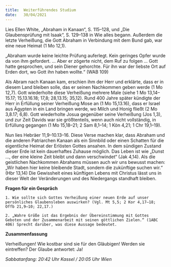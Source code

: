 ```yaml
---
title:  Weiterführendes Studium
date:   30/04/2021
---
```


Lies Ellen White, „Abraham in Kanaan“, S. 115–128, und „Die Glaubensprüfung mit Isaak“, S. 129–138 in Wie alles begann. Außerdem die letzte Verheißung, die Gott Abraham in Verbindung mit dem Bund gab, war eine neue Heimat (1 Mo 12,1).

„Abraham wurde keine leichte Prüfung auferlegt. Kein geringes Opfer wurde da von ihm gefordert. ... Aber er zögerte nicht, dem Ruf zu folgen ... Gott hatte gesprochen, und sein Diener gehorchte. Für ihn war der liebste Ort auf Erden dort, wo Gott ihn haben wollte.“ (WAB 109)

Als Abram nach Kanaan kam, erschien ihm der Herr und erklärte, dass er in diesem Land bleiben solle, das er seinen Nachkommen geben werde (1 Mo 12,7). Gott wiederholte diese Verheißung mehrere Male (siehe 1 Mo 13,14–15.17; 15,13.16.18; 17,8; 28,13.15; 35,12). Rund 400 Jahre später kündigte der Herr in Erfüllung seiner Verheißung Mose an (1 Mo 15,13.16), dass er Israel aus Ägypten in ein Land bringen werde, wo Milch und Honig fließt
(2 Mo 3,8.17; 6,8). Gott wiederholte Josua gegenüber seine Verheißung (Jos 1,3), und zur Zeit Davids war sie größtenteils, wenn auch nicht vollständig, in Erfüllung gegangen (1 Mo 15,18–21; 2 Sam 8,1–14; 1 Kön 4,21; 1 Chr 19,1–19).

Nun lies Hebräer 11,9–10.13–16. Diese Verse machen klar, dass Abraham und die anderen Patriarchen Kanaan als ein Sinnbild oder einen Schatten für die eigentliche Heimat der Erlösten Gottes ansahen. In dem sündigen Zustand dieser Erde ist kein dauerhaftes Zuhause möglich. Das Leben ist wie „Dunst ..., der eine kleine Zeit bleibt und dann verschwindet“ (Jak 4,14). Als die geistlichen Nachkommen Abrahams müssen auch wir uns bewusst machen: „Wir haben hier keine bleibende Stadt, sondern die zukünftige suchen wir.“ (Hbr 13,14) Die Gewissheit eines künftigen Lebens mit Christus lässt uns in dieser Welt der Veränderungen und des Niedergangs standhaft bleiben.

**Fragen für ein Gespräch**

`1. Wie sollte sich Gottes Verheißung einer neuen Erde auf unser persönliches Glaubensleben auswirken? (Vgl. Mt 5,5; 2 Kor 4,17–18; Offb 21,9–10; 22,17.)`

`2. „Wahre Größe ist das Ergebnis der Übereinstimmung mit Gottes Geboten und der Zusammenarbeit mit seinen göttlichen Zielen.“ (1ABC 406) Sprecht darüber, was diese Aussage bedeutet.`

**Zusammenfassung**

Verheißungen! Wie kostbar sind sie für den Gläubigen! Werden sie eintreffen? Der Glaube antwortet: Ja!

_Sabbatanfang: 20:42 Uhr Kassel / 20:05 Uhr Wien_